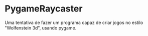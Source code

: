 # PygameRaycaster
Uma tentativa de fazer um programa capaz de criar jogos no estilo "Wolfenstein 3d", usando pygame.
